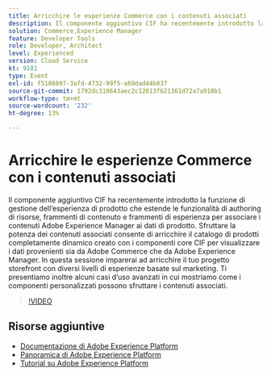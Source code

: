 ```yaml
---
title: Arricchire le esperienze Commerce con i contenuti associati
description: Il componente aggiuntivo CIF ha recentemente introdotto la funzione di gestione dell’esperienza di prodotto che estende le funzionalità di authoring di risorse, frammenti di contenuto e frammenti di esperienza per associare i contenuti Adobe Experience Manager ai dati di prodotto. Sfruttare la potenza dei contenuti associati consente di arricchire il catalogo di prodotti completamente dinamico creato con i componenti core CIF per visualizzare i dati provenienti sia da Adobe Commerce che da Adobe Experience Manager. In questa sessione imparerai ad arricchire il tuo progetto storefront con diversi livelli di esperienze basate sul marketing. Ti presentiamo inoltre alcuni casi d’uso avanzati in cui mostriamo come i componenti personalizzati possono sfruttare i contenuti associati.
solution: Commerce,Experience Manager
feature: Developer Tools
role: Developer, Architect
level: Experienced
version: Cloud Service
kt: 9181
type: Event
exl-id: f5186897-3afd-4732-99f5-a69dad44b037
source-git-commit: 1792dc318643aec2c12613f621361d72a7a918b1
workflow-type: tm+mt
source-wordcount: '232'
ht-degree: 13%

---
```


# Arricchire le esperienze Commerce con i contenuti associati

Il componente aggiuntivo CIF ha recentemente introdotto la funzione di gestione dell’esperienza di prodotto che estende le funzionalità di authoring di risorse, frammenti di contenuto e frammenti di esperienza per associare i contenuti Adobe Experience Manager ai dati di prodotto. Sfruttare la potenza dei contenuti associati consente di arricchire il catalogo di prodotti completamente dinamico creato con i componenti core CIF per visualizzare i dati provenienti sia da Adobe Commerce che da Adobe Experience Manager. In questa sessione imparerai ad arricchire il tuo progetto storefront con diversi livelli di esperienze basate sul marketing. Ti presentiamo inoltre alcuni casi d’uso avanzati in cui mostriamo come i componenti personalizzati possono sfruttare i contenuti associati.

>[!VIDEO](https://video.tv.adobe.com/v/337772/?quality=12&learn=on&hidetitle=true)

## Risorse aggiuntive

- [Documentazione di Adobe Experience Platform](https://experienceleague.adobe.com/docs/experience-platform.html?lang=it)
- [Panoramica di Adobe Experience Platform](https://experienceleague.adobe.com/docs/experience-platform/landing/home.html?lang=it)
- [Tutorial su Adobe Experience Platform](https://experienceleague.adobe.com/docs/platform-learn/tutorials/overview.html?lang=it)
